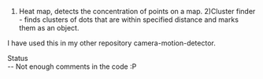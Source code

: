 1) Heat map, detects the concentration of points on a map. 
2)Cluster finder - finds clusters of dots that are within specified distance and marks them as an object.

I have used this in my other repository camera-motion-detector.

Status      
-- Not enough comments in the code :P
